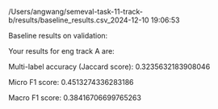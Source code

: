 /Users/angwang/semeval-task-11-track-b/results/baseline_results.csv_2024-12-10 19:06:53

Baseline results on validation:

Your results for eng track A are:

Multi-label accuracy (Jaccard score): 0.3235632183908046

Micro F1 score: 0.4513274336283186

Macro F1 score: 0.38416706699765263